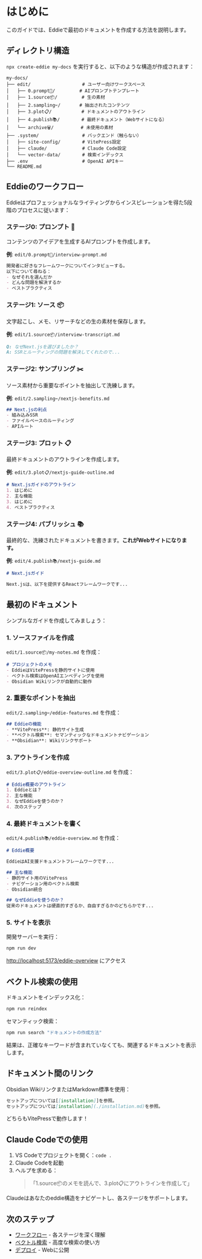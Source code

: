 # はじめに

このガイドでは、Eddieで最初のドキュメントを作成する方法を説明します。

## ディレクトリ構造

`npx create-eddie my-docs` を実行すると、以下のような構造が作成されます：

```
my-docs/
├── edit/                   # ユーザー向けワークスペース
│   ├── 0.prompt🤖/         # AIプロンプトテンプレート
│   ├── 1.source📦/         # 生の素材
│   ├── 2.sampling✂️/       # 抽出されたコンテンツ
│   ├── 3.plot📋/           # ドキュメントのアウトライン
│   ├── 4.publish📚/        # 最終ドキュメント（Webサイトになる）
│   └── archive🗑️/          # 未使用の素材
├── .system/                # バックエンド（触らない）
│   ├── site-config/        # VitePress設定
│   ├── claude/             # Claude Code設定
│   └── vector-data/        # 検索インデックス
├── .env                    # OpenAI APIキー
└── README.md
```

## Eddieのワークフロー

Eddieはプロフェッショナルなライティングからインスピレーションを得た5段階のプロセスに従います：

### ステージ0: プロンプト 🤖

コンテンツのアイデアを生成するAIプロンプトを作成します。

**例**: `edit/0.prompt🤖/interview-prompt.md`
```markdown
開発者に好きなフレームワークについてインタビューする。
以下について尋ねる：
- なぜそれを選んだか
- どんな問題を解決するか
- ベストプラクティス
```

### ステージ1: ソース 📦

文字起こし、メモ、リサーチなどの生の素材を保存します。

**例**: `edit/1.source📦/interview-transcript.md`
```markdown
Q: なぜNext.jsを選びましたか？
A: SSRとルーティングの問題を解決してくれたので...
```

### ステージ2: サンプリング ✂️

ソース素材から重要なポイントを抽出して洗練します。

**例**: `edit/2.sampling✂️/nextjs-benefits.md`
```markdown
## Next.jsの利点
- 組み込みSSR
- ファイルベースのルーティング
- APIルート
```

### ステージ3: プロット 📋

最終ドキュメントのアウトラインを作成します。

**例**: `edit/3.plot📋/nextjs-guide-outline.md`
```markdown
# Next.jsガイドのアウトライン
1. はじめに
2. 主な機能
3. はじめに
4. ベストプラクティス
```

### ステージ4: パブリッシュ 📚

最終的な、洗練されたドキュメントを書きます。**これがWebサイトになります。**

**例**: `edit/4.publish📚/nextjs-guide.md`
```markdown
# Next.jsガイド

Next.jsは、以下を提供するReactフレームワークです...
```

## 最初のドキュメント

シンプルなガイドを作成してみましょう：

### 1. ソースファイルを作成

`edit/1.source📦/my-notes.md` を作成：

```markdown
# プロジェクトのメモ
- EddieはVitePressを静的サイトに使用
- ベクトル検索はOpenAIエンベディングを使用
- Obsidian Wikiリンクが自動的に動作
```

### 2. 重要なポイントを抽出

`edit/2.sampling✂️/eddie-features.md` を作成：

```markdown
## Eddieの機能
- **VitePress**: 静的サイト生成
- **ベクトル検索**: セマンティックなドキュメントナビゲーション
- **Obsidian**: Wikiリンクサポート
```

### 3. アウトラインを作成

`edit/3.plot📋/eddie-overview-outline.md` を作成：

```markdown
# Eddie概要のアウトライン
1. Eddieとは？
2. 主な機能
3. なぜEddieを使うのか？
4. 次のステップ
```

### 4. 最終ドキュメントを書く

`edit/4.publish📚/eddie-overview.md` を作成：

```markdown
# Eddie概要

EddieはAI支援ドキュメントフレームワークです...

## 主な機能
- 静的サイト用のVitePress
- ナビゲーション用のベクトル検索
- Obsidian統合

## なぜEddieを使うのか？
従来のドキュメントは硬直的すぎるか、自由すぎるかのどちらかです...
```

### 5. サイトを表示

開発サーバーを実行：

```bash
npm run dev
```

[http://localhost:5173/eddie-overview](http://localhost:5173/eddie-overview) にアクセス

## ベクトル検索の使用

ドキュメントをインデックス化：

```bash
npm run reindex
```

セマンティック検索：

```bash
npm run search "ドキュメントの作成方法"
```

結果は、正確なキーワードが含まれていなくても、関連するドキュメントを表示します。

## ドキュメント間のリンク

Obsidian WikiリンクまたはMarkdown標準を使用：

```markdown
セットアップについては[[installation]]を参照。
セットアップについては[installation](./installation.md)を参照。
```

どちらもVitePressで動作します！

## Claude Codeでの使用

1. VS Codeでプロジェクトを開く：`code .`
2. Claude Codeを起動
3. ヘルプを求める：
   > 「1.source📦のメモを読んで、3.plot📋にアウトラインを作成して」

Claudeはあなたのeddie構造をナビゲートし、各ステージをサポートします。

## 次のステップ

- [ワークフロー](./workflow.md) - 各ステージを深く理解
- [ベクトル検索](./vector-search.md) - 高度な検索の使い方
- [デプロイ](./deployment.md) - Webに公開
